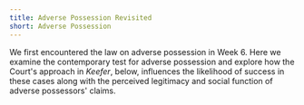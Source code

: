 ```yaml
---
title: Adverse Possession Revisited
short: Adverse Possession
---
```


We first encountered the law on adverse possession in Week 6. Here we examine the contemporary test for adverse possession and explore how the Court's approach in *Keefer*, below, influences the likelihood of success in these cases along with the perceived legitimacy and social function of adverse possessors' claims. 
